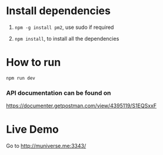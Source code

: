 # Install dependencies
1) `` npm -g install pm2 ``, use sudo if required

2) `` npm install ``, to install all the dependencies

# How to run
`` npm run dev ``

### API documentation can be found on 
https://documenter.getpostman.com/view/4395119/S1EQSxxF

# Live Demo
Go to http://muniverse.me:3343/ 